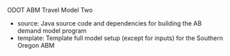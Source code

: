 ODOT ABM Travel Model Two

  - source: Java source code and dependencies for building the AB demand model program
  - template: Template full model setup (except for inputs) for the Southern Oregon ABM
